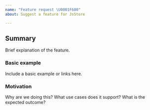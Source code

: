 ```yaml
---
name: "Feature request \U0001F680"
about: Suggest a feature for JsStore

---
```


## Summary

Brief explanation of the feature.

### Basic example

Include a basic example or links here.

### Motivation

Why are we doing this? What use cases does it support? What is the expected outcome?

